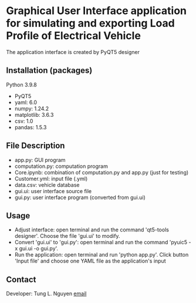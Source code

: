 # Graphical User Interface application for simulating and exporting Load Profile of Electrical Vehicle
The application interface is created by PyQT5 designer


## Installation (packages)
Python 3.9.8
* PyQT5
* yaml: 6.0
* numpy: 1.24.2
* matplotlib: 3.6.3
* csv: 1.0
* pandas: 1.5.3


## File Description
* app.py: GUI program
* computation.py: computation program
* Core.ipynb: combination of computation.py and app.py (just for testing)
* Customer.yml: input file (.yml)
* data.csv: vehicle database
* gui.ui: user interface source file
* gui.py: user interface program (converted from gui.ui)


## Usage
* Adjust interface: open terminal and run the command 'qt5-tools designer'. Choose the file 'gui.ui' to modify.
* Convert 'gui.ui' to 'gui.py': open terminal and run the command 'pyuic5 -x gui.ui -o gui.py'.
* Run the application: open terminal and run 'python app.py'. Click button 'Input file' and choose one YAML file as the application's input


## Contact
Developer: Tung L. Nguyen [email](tln229@nau.edu)
